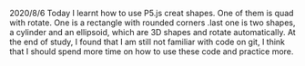 2020/8/6
Today I learnt how to use P5.js creat shapes. One of them is quad with rotate. One is a rectangle with rounded corners .last one is two shapes, a cylinder and an ellipsoid, which are 3D shapes and rotate automatically. At the end of study, I found that I am still not familiar with code on git, I think that I should spend more time on how to use these code and practice more.